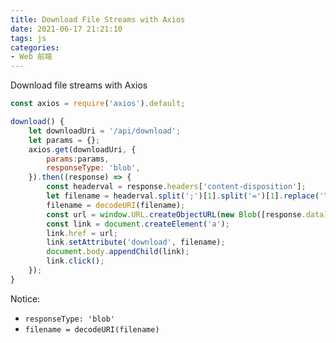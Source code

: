 ```yaml
---
title: Download File Streams with Axios
date: 2021-06-17 21:21:10
tags: js
categories:
- Web 前端
---
```


Download file streams with Axios

```javascript
const axios = require('axios').default;

download() {
    let downloadUri = '/api/download';
    let params = {};
    axios.get(downloadUri, {
      	params:params,
      	responseType: 'blob',
    }).then((response) => {
        const headerval = response.headers['content-disposition'];
        let filename = headerval.split(';')[1].split('=')[1].replace('"', '').replace('"', '');
        filename = decodeURI(filename);
      	const url = window.URL.createObjectURL(new Blob([response.data]));
        const link = document.createElement('a');
        link.href = url;
        link.setAttribute('download', filename);
        document.body.appendChild(link);
        link.click();
    });
}
```

Notice: 

- `responseType: 'blob'`
- `filename = decodeURI(filename)`
